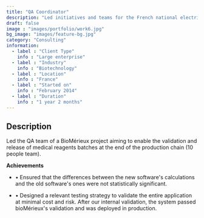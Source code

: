 ```yaml
---
title: "QA Coordinator"
description: "Led initiatives and teams for the French national electricity project Linky"
draft: false
image : "images/portfolio/work6.jpg"
bg_image: "images/feature-bg.jpg"
category: "Consulting"
information:
  - label : "Client Type"
    info : "Large enterprise"
  - label : "Industry"
    info : "Biotechnology"  
  - label : "Location"
    info : "France"
  - label : "Started on"
    info : "February 2014"
  - label : "Duration"
    info : "1 year 2 months"
---
```


## Description

Led the QA team of a BioMérieux project aiming to enable the validation and release of medical reagents batches at the end of the production chain (10 people team).

**Achievements**
- • Ensured that the differences between the new software's calculations and the old software's ones were not statistically significant.

- • Designed a relevant testing strategy to validate the entire application at minimal cost and risk. After our internal validation, the system passed bioMérieux's validation and was deployed in production.
